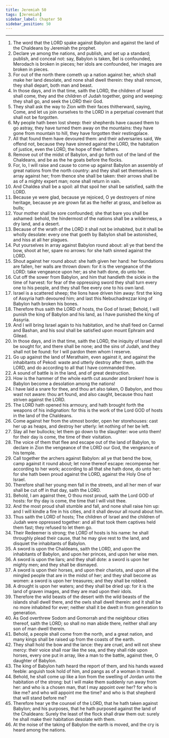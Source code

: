 ```yaml
---
title: Jeremiah 50
tags: [Jeremiah]
sidebar_label: Chapter 50
sidebar_position: 50
---
```


---
1. The word that the LORD spake against Babylon and against the land of the Chaldeans by Jeremiah the prophet.
2. Declare ye among the nations, and publish, and set up a standard; publish, and conceal not: say, Babylon is taken, Bel is confounded, Merodach is broken in pieces; her idols are confounded, her images are broken in pieces.
3. For out of the north there cometh up a nation against her, which shall make her land desolate, and none shall dwell therein: they shall remove, they shall depart, both man and beast.
4. In those days, and in that time, saith the LORD, the children of Israel shall come, they and the children of Judah together, going and weeping: they shall go, and seek the LORD their God.
5. They shall ask the way to Zion with their faces thitherward, saying, Come, and let us join ourselves to the LORD in a perpetual covenant that shall not be forgotten.
6. My people hath been lost sheep: their shepherds have caused them to go astray, they have turned them away on the mountains: they have gone from mountain to hill, they have forgotten their restingplace.
7. All that found them have devoured them: and their adversaries said, We offend not, because they have sinned against the LORD, the habitation of justice, even the LORD, the hope of their fathers.
8. Remove out of the midst of Babylon, and go forth out of the land of the Chaldeans, and be as the he goats before the flocks.
9. For, lo, I will raise and cause to come up against Babylon an assembly of great nations from the north country: and they shall set themselves in array against her; from thence she shall be taken: their arrows shall be as of a mighty expert man; none shall return in vain.
10. And Chaldea shall be a spoil: all that spoil her shall be satisfied, saith the LORD.
11. Because ye were glad, because ye rejoiced, O ye destroyers of mine heritage, because ye are grown fat as the heifer at grass, and bellow as bulls;
12. Your mother shall be sore confounded; she that bare you shall be ashamed: behold, the hindermost of the nations shall be a wilderness, a dry land, and a desert.
13. Because of the wrath of the LORD it shall not be inhabited, but it shall be wholly desolate: every one that goeth by Babylon shall be astonished, and hiss at all her plagues.
14. Put yourselves in array against Babylon round about: all ye that bend the bow, shoot at her, spare no arrows: for she hath sinned against the LORD.
15. Shout against her round about: she hath given her hand: her foundations are fallen, her walls are thrown down: for it is the vengeance of the LORD: take vengeance upon her; as she hath done, do unto her.
16. Cut off the sower from Babylon, and him that handleth the sickle in the time of harvest: for fear of the oppressing sword they shall turn every one to his people, and they shall flee every one to his own land.
17. Israel is a scattered sheep; the lions have driven him away: first the king of Assyria hath devoured him; and last this Nebuchadrezzar king of Babylon hath broken his bones.
18. Therefore thus saith the LORD of hosts, the God of Israel; Behold, I will punish the king of Babylon and his land, as I have punished the king of Assyria.
19. And I will bring Israel again to his habitation, and he shall feed on Carmel and Bashan, and his soul shall be satisfied upon mount Ephraim and Gilead.
20. In those days, and in that time, saith the LORD, the iniquity of Israel shall be sought for, and there shall be none; and the sins of Judah, and they shall not be found: for I will pardon them whom I reserve.
21. Go up against the land of Merathaim, even against it, and against the inhabitants of Pekod: waste and utterly destroy after them, saith the LORD, and do according to all that I have commanded thee.
22. A sound of battle is in the land, and of great destruction.
23. How is the hammer of the whole earth cut asunder and broken! how is Babylon become a desolation among the nations!
24. I have laid a snare for thee, and thou art also taken, O Babylon, and thou wast not aware: thou art found, and also caught, because thou hast striven against the LORD.
25. The LORD hath opened his armoury, and hath brought forth the weapons of his indignation: for this is the work of the Lord GOD of hosts in the land of the Chaldeans.
26. Come against her from the utmost border, open her storehouses: cast her up as heaps, and destroy her utterly: let nothing of her be left.
27. Slay all her bullocks; let them go down to the slaughter: woe unto them! for their day is come, the time of their visitation.
28. The voice of them that flee and escape out of the land of Babylon, to declare in Zion the vengeance of the LORD our God, the vengeance of his temple.
29. Call together the archers against Babylon: all ye that bend the bow, camp against it round about; let none thereof escape: recompense her according to her work; according to all that she hath done, do unto her: for she hath been proud against the LORD, against the Holy One of Israel.
30. Therefore shall her young men fall in the streets, and all her men of war shall be cut off in that day, saith the LORD.
31. Behold, I am against thee, O thou most proud, saith the Lord GOD of hosts: for thy day is come, the time that I will visit thee.
32. And the most proud shall stumble and fall, and none shall raise him up: and I will kindle a fire in his cities, and it shall devour all round about him.
33. Thus saith the LORD of hosts; The children of Israel and the children of Judah were oppressed together: and all that took them captives held them fast; they refused to let them go.
34. Their Redeemer is strong; the LORD of hosts is his name: he shall throughly plead their cause, that he may give rest to the land, and disquiet the inhabitants of Babylon.
35. A sword is upon the Chaldeans, saith the LORD, and upon the inhabitants of Babylon, and upon her princes, and upon her wise men.
36. A sword is upon the liars; and they shall dote: a sword is upon her mighty men; and they shall be dismayed.
37. A sword is upon their horses, and upon their chariots, and upon all the mingled people that are in the midst of her; and they shall become as women: a sword is upon her treasures; and they shall be robbed.
38. A drought is upon her waters; and they shall be dried up: for it is the land of graven images, and they are mad upon their idols.
39. Therefore the wild beasts of the desert with the wild beasts of the islands shall dwell there, and the owls shall dwell therein: and it shall be no more inhabited for ever; neither shall it be dwelt in from generation to generation.
40. As God overthrew Sodom and Gomorrah and the neighbour cities thereof, saith the LORD; so shall no man abide there, neither shall any son of man dwell therein.
41. Behold, a people shall come from the north, and a great nation, and many kings shall be raised up from the coasts of the earth.
42. They shall hold the bow and the lance: they are cruel, and will not shew mercy: their voice shall roar like the sea, and they shall ride upon horses, every one put in array, like a man to the battle, against thee, O daughter of Babylon.
43. The king of Babylon hath heard the report of them, and his hands waxed feeble: anguish took hold of him, and pangs as of a woman in travail.
44. Behold, he shall come up like a lion from the swelling of Jordan unto the habitation of the strong: but I will make them suddenly run away from her: and who is a chosen man, that I may appoint over her? for who is like me? and who will appoint me the time? and who is that shepherd that will stand before me?
45. Therefore hear ye the counsel of the LORD, that he hath taken against Babylon; and his purposes, that he hath purposed against the land of the Chaldeans: Surely the least of the flock shall draw them out: surely he shall make their habitation desolate with them.
46. At the noise of the taking of Babylon the earth is moved, and the cry is heard among the nations.